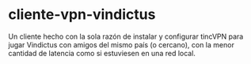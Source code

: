 # cliente-vpn-vindictus
Un cliente hecho con la sola razón de instalar y configurar tincVPN para jugar Vindictus con amigos del mismo país (o cercano), con la menor cantidad de latencia como si estuviesen en una red local.
